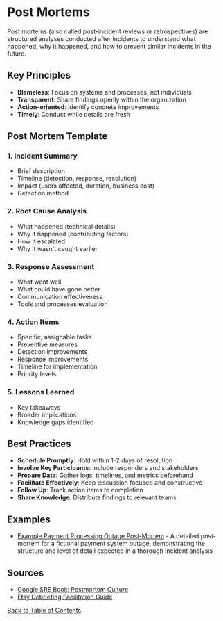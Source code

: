 # Post Mortems

Post mortems (also called post-incident reviews or retrospectives) are structured analyses conducted after incidents to understand what happened, why it happened, and how to prevent similar incidents in the future.

## Key Principles

- **Blameless**: Focus on systems and processes, not individuals
- **Transparent**: Share findings openly within the organization
- **Action-oriented**: Identify concrete improvements
- **Timely**: Conduct while details are fresh

## Post Mortem Template

### 1. Incident Summary
- Brief description
- Timeline (detection, response, resolution)
- Impact (users affected, duration, business cost)
- Detection method

### 2. Root Cause Analysis
- What happened (technical details)
- Why it happened (contributing factors)
- How it escalated
- Why it wasn't caught earlier

### 3. Response Assessment
- What went well
- What could have gone better
- Communication effectiveness
- Tools and processes evaluation

### 4. Action Items
- Specific, assignable tasks
- Preventive measures
- Detection improvements
- Response improvements
- Timeline for implementation
- Priority levels

### 5. Lessons Learned
- Key takeaways
- Broader implications
- Knowledge gaps identified

## Best Practices

- **Schedule Promptly**: Hold within 1-2 days of resolution
- **Involve Key Participants**: Include responders and stakeholders
- **Prepare Data**: Gather logs, timelines, and metrics beforehand
- **Facilitate Effectively**: Keep discussion focused and constructive
- **Follow Up**: Track action items to completion
- **Share Knowledge**: Distribute findings to relevant teams

## Examples

- [Example Payment Processing Outage Post-Mortem](/chapter_4/example_post_mortem.md) - A detailed post-mortem for a fictional payment system outage, demonstrating the structure and level of detail expected in a thorough incident analysis

## Sources

- [Google SRE Book: Postmortem Culture](https://sre.google/sre-book/postmortem-culture/)
- [Etsy Debriefing Facilitation Guide](https://github.com/etsy/DebriefingFacilitationGuide)

[Back to Table of Contents](/README.md)